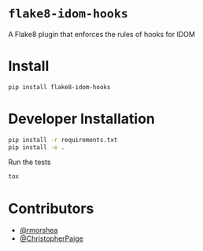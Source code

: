# `flake8-idom-hooks`

A Flake8 plugin that enforces the rules of hooks for IDOM

# Install

```bash
pip install flake8-idom-hooks
```

# Developer Installation

```bash
pip install -r requirements.txt
pip install -e .
```

Run the tests

```bash
tox
```

# Contributors

- [@rmorshea](https://github.com/rmorshea)
- [@ChristopherPaige](https://github.com/ChristopherPaige)
